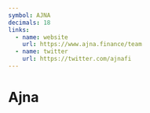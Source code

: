 ```yaml
---
symbol: AJNA
decimals: 18
links:
  - name: website
    url: https://www.ajna.finance/team
  - name: twitter
    url: https://twitter.com/ajnafi
---
```


# Ajna
